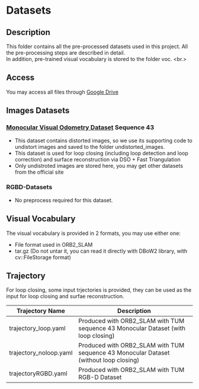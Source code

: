 # Datasets
## Description
This folder contains all the pre-processed datasets used in this project. All the pre-processing steps are described in detail. <br/>
In addition, pre-trained visual vocabulary is stored to the folder voc. <br.>

## Access
You may access all files through [Google Drive](https://drive.google.com/drive/folders/1Ta6QgiQ5ASHj42pyGt9OijQ7t_oUynFb?usp=sharing)

## Images Datasets
### [Monocular Visual Odometry Dataset](https://vision.in.tum.de/data/datasets/mono-dataset) Sequence 43
- This dataset contains distorted images, so we use its supporting code to undistort images and saved to the folder undistorted_images. <br/>
- This dataset is used for loop closing (including loop detection and loop correction) and surface reconstruction via DSO + Fast Triangulation
- Only undistroted images are stored here, you may get other datasets from the official site

### RGBD-Datasets
- No preprocess required for this dataset.

## Visual Vocabulary
The visual vocabulary is provided in 2 formats, you may use either one:
- File format used in ORB2_SLAM
- tar.gz (Do not untar it, you can read it directly with DBoW2 library, with cv::FileStorage format)

## Trajectory
For loop closing, some input trjectories is provided, they can be used as the input for loop closing and surfae reconstruction.

| Trajectory Name            | Description                                                                           |
|----------------------------|---------------------------------------------------------------------------------------|
| trajectory_loop.yaml       | Produced with ORB2_SLAM with TUM sequence 43 Monocular Dataset (with loop closing)    |
| trajectory_noloop.yaml     | Produced with ORB2_SLAM with TUM sequence 43 Monocular Dataset (without loop closing) |
| trajectoryRGBD.yaml        | Produced with ORB2_SLAM with TUM RGB-D Dataset                                        |